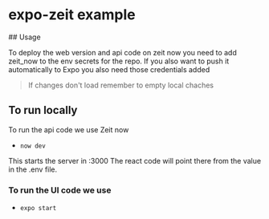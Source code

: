 # expo-zeit example

## Usage

To deploy the web version and api code on zeit now you need to add zeit_now to the env secrets for the repo.
If you also want to push it automatically to Expo you also need those credentials added

> If changes don't load remember to empty local chaches


## To run locally
To run the api code we use Zeit now
- `now dev`

This starts the server in :3000 
The react code will point there from the value in the .env file.

### To run the UI code we use
- `expo start`